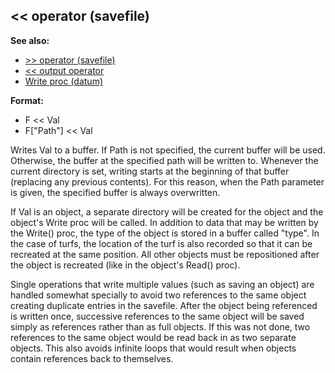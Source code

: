 ## \<\< operator (savefile)
**See also:**
*   [\>\> operator (savefile)](/savefile/operator/%3e%3e)
*   [\<\< output operator](/operator/%3c%3c/output)
*   [Write proc (datum)](/datum/proc/Write)
<!-- -->
**Format:**
*   F \<\< Val
*   F\[\"Path\"\] \<\< Val


Writes Val to a buffer. If Path is not specified, the current
buffer will be used. Otherwise, the buffer at the specified path will be
written to. Whenever the current directory is set, writing starts at the
beginning of that buffer (replacing any previous contents). For this
reason, when the Path parameter is given, the specified buffer is always
overwritten. 

If Val is an object, a separate directory will be
created for the object and the object\'s Write proc will be called. In
addition to data that may be written by the Write() proc, the type of
the object is stored in a buffer called \"type\". In the case of turfs,
the location of the turf is also recorded so that it can be recreated at
the same position. All other objects must be repositioned after the
object is recreated (like in the object\'s Read() proc). 

Single
operations that write multiple values (such as saving an object) are
handled somewhat specially to avoid two references to the same object
creating duplicate entries in the savefile. After the object being
referenced is written once, successive references to the same object
will be saved simply as references rather than as full objects. If this
was not done, two references to the same object would be read back in as
two separate objects. This also avoids infinite loops that would result
when objects contain references back to themselves.